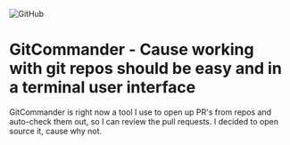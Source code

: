 ![GitHub](https://img.shields.io/github/license/jamesloyd/gitcommander)

# GitCommander - Cause working with git repos should be easy and in a terminal user interface

GitCommander is right now a tool I use to open up PR's from repos and auto-check them out, so I can review the pull requests. I decided to open source it, cause why not.
